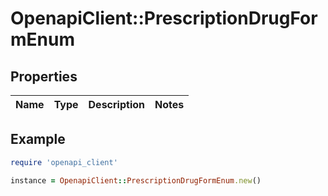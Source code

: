 # OpenapiClient::PrescriptionDrugFormEnum

## Properties

| Name | Type | Description | Notes |
| ---- | ---- | ----------- | ----- |

## Example

```ruby
require 'openapi_client'

instance = OpenapiClient::PrescriptionDrugFormEnum.new()
```

